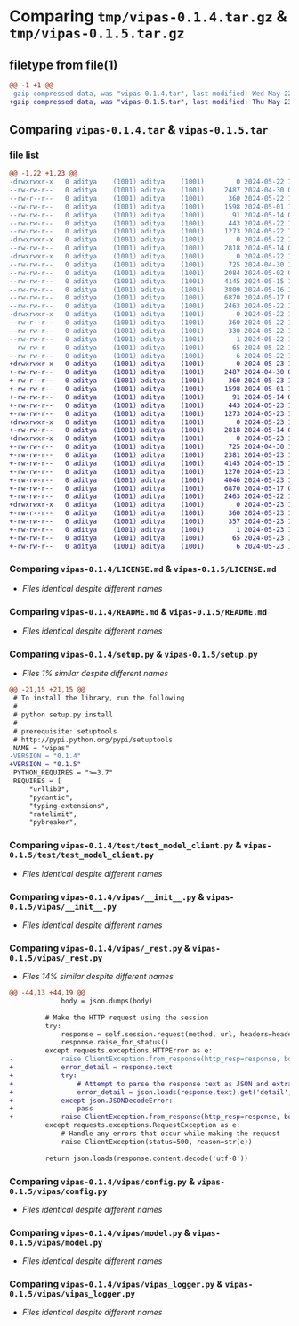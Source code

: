 # Comparing `tmp/vipas-0.1.4.tar.gz` & `tmp/vipas-0.1.5.tar.gz`

## filetype from file(1)

```diff
@@ -1 +1 @@
-gzip compressed data, was "vipas-0.1.4.tar", last modified: Wed May 22 15:11:13 2024, max compression
+gzip compressed data, was "vipas-0.1.5.tar", last modified: Thu May 23 11:20:00 2024, max compression
```

## Comparing `vipas-0.1.4.tar` & `vipas-0.1.5.tar`

### file list

```diff
@@ -1,22 +1,23 @@
-drwxrwxr-x   0 aditya    (1001) aditya    (1001)        0 2024-05-22 15:11:13.808755 vipas-0.1.4/
--rw-rw-r--   0 aditya    (1001) aditya    (1001)     2487 2024-04-30 05:46:43.000000 vipas-0.1.4/LICENSE.md
--rw-r--r--   0 aditya    (1001) aditya    (1001)      360 2024-05-22 15:11:13.808755 vipas-0.1.4/PKG-INFO
--rw-rw-r--   0 aditya    (1001) aditya    (1001)     1598 2024-05-01 12:56:58.000000 vipas-0.1.4/README.md
--rw-rw-r--   0 aditya    (1001) aditya    (1001)       91 2024-05-14 08:16:21.000000 vipas-0.1.4/pyproject.toml
--rw-rw-r--   0 aditya    (1001) aditya    (1001)      443 2024-05-22 15:11:13.808755 vipas-0.1.4/setup.cfg
--rw-rw-r--   0 aditya    (1001) aditya    (1001)     1273 2024-05-22 14:39:02.000000 vipas-0.1.4/setup.py
-drwxrwxr-x   0 aditya    (1001) aditya    (1001)        0 2024-05-22 15:11:13.804755 vipas-0.1.4/test/
--rw-rw-r--   0 aditya    (1001) aditya    (1001)     2818 2024-05-14 08:16:21.000000 vipas-0.1.4/test/test_model_client.py
-drwxrwxr-x   0 aditya    (1001) aditya    (1001)        0 2024-05-22 15:11:13.804755 vipas-0.1.4/vipas/
--rw-rw-r--   0 aditya    (1001) aditya    (1001)      725 2024-04-30 15:42:34.000000 vipas-0.1.4/vipas/__init__.py
--rw-rw-r--   0 aditya    (1001) aditya    (1001)     2084 2024-05-02 09:27:49.000000 vipas-0.1.4/vipas/_rest.py
--rw-rw-r--   0 aditya    (1001) aditya    (1001)     4145 2024-05-15 18:08:55.000000 vipas-0.1.4/vipas/config.py
--rw-rw-r--   0 aditya    (1001) aditya    (1001)     3809 2024-05-16 15:16:24.000000 vipas-0.1.4/vipas/exceptions.py
--rw-rw-r--   0 aditya    (1001) aditya    (1001)     6870 2024-05-17 09:04:05.000000 vipas-0.1.4/vipas/model.py
--rw-rw-r--   0 aditya    (1001) aditya    (1001)     2463 2024-05-22 14:37:58.000000 vipas-0.1.4/vipas/vipas_logger.py
-drwxrwxr-x   0 aditya    (1001) aditya    (1001)        0 2024-05-22 15:11:13.804755 vipas-0.1.4/vipas.egg-info/
--rw-r--r--   0 aditya    (1001) aditya    (1001)      360 2024-05-22 15:11:13.000000 vipas-0.1.4/vipas.egg-info/PKG-INFO
--rw-rw-r--   0 aditya    (1001) aditya    (1001)      330 2024-05-22 15:11:13.000000 vipas-0.1.4/vipas.egg-info/SOURCES.txt
--rw-rw-r--   0 aditya    (1001) aditya    (1001)        1 2024-05-22 15:11:13.000000 vipas-0.1.4/vipas.egg-info/dependency_links.txt
--rw-rw-r--   0 aditya    (1001) aditya    (1001)       65 2024-05-22 15:11:13.000000 vipas-0.1.4/vipas.egg-info/requires.txt
--rw-rw-r--   0 aditya    (1001) aditya    (1001)        6 2024-05-22 15:11:13.000000 vipas-0.1.4/vipas.egg-info/top_level.txt
+drwxrwxr-x   0 aditya    (1001) aditya    (1001)        0 2024-05-23 11:20:00.127206 vipas-0.1.5/
+-rw-rw-r--   0 aditya    (1001) aditya    (1001)     2487 2024-04-30 05:46:43.000000 vipas-0.1.5/LICENSE.md
+-rw-r--r--   0 aditya    (1001) aditya    (1001)      360 2024-05-23 11:20:00.127206 vipas-0.1.5/PKG-INFO
+-rw-rw-r--   0 aditya    (1001) aditya    (1001)     1598 2024-05-01 12:56:58.000000 vipas-0.1.5/README.md
+-rw-rw-r--   0 aditya    (1001) aditya    (1001)       91 2024-05-14 08:16:21.000000 vipas-0.1.5/pyproject.toml
+-rw-rw-r--   0 aditya    (1001) aditya    (1001)      443 2024-05-23 11:20:00.127206 vipas-0.1.5/setup.cfg
+-rw-rw-r--   0 aditya    (1001) aditya    (1001)     1273 2024-05-23 11:13:43.000000 vipas-0.1.5/setup.py
+drwxrwxr-x   0 aditya    (1001) aditya    (1001)        0 2024-05-23 11:20:00.127206 vipas-0.1.5/test/
+-rw-rw-r--   0 aditya    (1001) aditya    (1001)     2818 2024-05-14 08:16:21.000000 vipas-0.1.5/test/test_model_client.py
+drwxrwxr-x   0 aditya    (1001) aditya    (1001)        0 2024-05-23 11:20:00.127206 vipas-0.1.5/vipas/
+-rw-rw-r--   0 aditya    (1001) aditya    (1001)      725 2024-04-30 15:42:34.000000 vipas-0.1.5/vipas/__init__.py
+-rw-rw-r--   0 aditya    (1001) aditya    (1001)     2381 2024-05-23 10:06:07.000000 vipas-0.1.5/vipas/_rest.py
+-rw-rw-r--   0 aditya    (1001) aditya    (1001)     4145 2024-05-15 18:08:55.000000 vipas-0.1.5/vipas/config.py
+-rw-rw-r--   0 aditya    (1001) aditya    (1001)     1270 2024-05-23 11:11:09.000000 vipas-0.1.5/vipas/error_suggestions.py
+-rw-rw-r--   0 aditya    (1001) aditya    (1001)     4046 2024-05-23 11:16:54.000000 vipas-0.1.5/vipas/exceptions.py
+-rw-rw-r--   0 aditya    (1001) aditya    (1001)     6870 2024-05-17 09:04:05.000000 vipas-0.1.5/vipas/model.py
+-rw-rw-r--   0 aditya    (1001) aditya    (1001)     2463 2024-05-22 14:37:58.000000 vipas-0.1.5/vipas/vipas_logger.py
+drwxrwxr-x   0 aditya    (1001) aditya    (1001)        0 2024-05-23 11:20:00.127206 vipas-0.1.5/vipas.egg-info/
+-rw-r--r--   0 aditya    (1001) aditya    (1001)      360 2024-05-23 11:20:00.000000 vipas-0.1.5/vipas.egg-info/PKG-INFO
+-rw-rw-r--   0 aditya    (1001) aditya    (1001)      357 2024-05-23 11:20:00.000000 vipas-0.1.5/vipas.egg-info/SOURCES.txt
+-rw-rw-r--   0 aditya    (1001) aditya    (1001)        1 2024-05-23 11:20:00.000000 vipas-0.1.5/vipas.egg-info/dependency_links.txt
+-rw-rw-r--   0 aditya    (1001) aditya    (1001)       65 2024-05-23 11:20:00.000000 vipas-0.1.5/vipas.egg-info/requires.txt
+-rw-rw-r--   0 aditya    (1001) aditya    (1001)        6 2024-05-23 11:20:00.000000 vipas-0.1.5/vipas.egg-info/top_level.txt
```

### Comparing `vipas-0.1.4/LICENSE.md` & `vipas-0.1.5/LICENSE.md`

 * *Files identical despite different names*

### Comparing `vipas-0.1.4/README.md` & `vipas-0.1.5/README.md`

 * *Files identical despite different names*

### Comparing `vipas-0.1.4/setup.py` & `vipas-0.1.5/setup.py`

 * *Files 1% similar despite different names*

```diff
@@ -21,15 +21,15 @@
 # To install the library, run the following
 #
 # python setup.py install
 #
 # prerequisite: setuptools
 # http://pypi.python.org/pypi/setuptools
 NAME = "vipas"
-VERSION = "0.1.4"
+VERSION = "0.1.5"
 PYTHON_REQUIRES = ">=3.7"
 REQUIRES = [
     "urllib3",
     "pydantic",
     "typing-extensions",
     "ratelimit",
     "pybreaker",
```

### Comparing `vipas-0.1.4/test/test_model_client.py` & `vipas-0.1.5/test/test_model_client.py`

 * *Files identical despite different names*

### Comparing `vipas-0.1.4/vipas/__init__.py` & `vipas-0.1.5/vipas/__init__.py`

 * *Files identical despite different names*

### Comparing `vipas-0.1.4/vipas/_rest.py` & `vipas-0.1.5/vipas/_rest.py`

 * *Files 14% similar despite different names*

```diff
@@ -44,13 +44,19 @@
             body = json.dumps(body)
 
         # Make the HTTP request using the session
         try:
             response = self.session.request(method, url, headers=headers, data=body)
             response.raise_for_status()
         except requests.exceptions.HTTPError as e:
-            raise ClientException.from_response(http_resp=response, body=response.text, data=None)
+            error_detail = response.text
+            try:
+                # Attempt to parse the response text as JSON and extract the 'detail' field
+                error_detail = json.loads(response.text).get('detail', response.text)
+            except json.JSONDecodeError:
+                pass
+            raise ClientException.from_response(http_resp=response, body=error_detail, data=None)
         except requests.exceptions.RequestException as e:
             # Handle any errors that occur while making the request
             raise ClientException(status=500, reason=str(e))
         
         return json.loads(response.content.decode('utf-8'))
```

### Comparing `vipas-0.1.4/vipas/config.py` & `vipas-0.1.5/vipas/config.py`

 * *Files identical despite different names*

### Comparing `vipas-0.1.4/vipas/model.py` & `vipas-0.1.5/vipas/model.py`

 * *Files identical despite different names*

### Comparing `vipas-0.1.4/vipas/vipas_logger.py` & `vipas-0.1.5/vipas/vipas_logger.py`

 * *Files identical despite different names*

